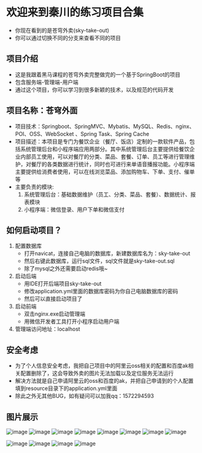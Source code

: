 # 欢迎来到秦川的练习项目合集

- 你现在看到的是苍穹外卖(sky-take-out)
- 你可以通过切换不同的分支来查看不同的项目

## 项目介绍
- 这是我跟着黑马课程的苍穹外卖完整做完的一个基于SpringBoot的项目
- 包含服务端-管理端-用户端
- 通过这个项目，你可以学习到很多新颖的技术，以及规范的代码开发

## 项目名称：苍穹外面
- 项目技术：Springboot、SpringMVC、Mybatis、MySQL、Redis、nginx、POI、OSS、WebSocket 、Spring Task、Spring Cache
- 项目描述：本项目是专门为餐饮企业（餐厅、饭店）定制的一款软件产品，包括系统管理后台和小程序端应用两部分。其中系统管理后台主要提供给餐饮企业内部员工使用，可以对餐厅的分类、菜品、套餐、订单、员工等进行管理维护，对餐厅的各类数据进行统计，同时也可进行来单语音播报功能。小程序端主要提供给消费者使用，可以在线浏览菜品、添加购物车、下单、支付、催单等
- 主要负责的模块:
  1.	系统管理后台：基础数据维护（员工、分类、菜品、套餐）、数据统计、报表模块
  2.	小程序端：微信登录、用户下单和微信支付


## 如何启动项目？
1. 配置数据库
   - 打开navicat，连接自己电脑的数据库，新建数据库名为：sky-take-out
   - 然后右键此数据库，运行sql文件，sql文件就是sky-take-out.sql
   - 除了mysql之外还需要启动redis哦~
2. 启动后端
   - 用IDE打开后端项目sky-take-out
   - 修改application.yml里面的数据库密码为你自己电脑数据库的密码
   - 然后可以直接启动项目了
3. 启动前端
   - 双击nginx.exe启动管理端
   - 用微信开发者工具打开小程序启动用户端
4. 管理端访问地址：localhost
  
## 安全考虑
- 为了个人信息安全考虑，我把自己项目中的阿里云oss相关的配置和百度ak相关配置删除了，这会导致外卖的图片无法加载以及定位服务无法运行
- 解决方法就是自己申请阿里云的oss和百度的ak，并把自己申请到的个人配置填到resource目录下的application.yml里面
- 除此之外无其他BUG，如有疑问可以加我qq：1572294593

## 图片展示
![image](https://github.com/Qinchuan008/SpringBootDemo/assets/87808576/7de40881-005c-4c58-9812-8e4a460fa493)
![image](https://github.com/Qinchuan008/SpringBootDemo/assets/87808576/f98b6e99-1f9b-4046-9adb-c09ddaff8495)
![image](https://github.com/Qinchuan008/SpringBootDemo/assets/87808576/0a913aff-4bf2-4ad0-8923-0a8afb8b7979)
![image](https://github.com/Qinchuan008/SpringBootDemo/assets/87808576/bb28225a-47ee-49cf-9994-00af554a6aa5)
![image](https://github.com/Qinchuan008/SpringBootDemo/assets/87808576/2449e279-51fa-42e9-99cd-d10bcc5ca20c)
![image](https://github.com/Qinchuan008/SpringBootDemo/assets/87808576/7b093ae3-7b75-422b-8f90-00b93f840fd1)
![image](https://github.com/Qinchuan008/SpringBootDemo/assets/87808576/ea2bb04e-b62a-4c6b-a567-9b2f9af4e55b)
![image](https://github.com/Qinchuan008/SpringBootDemo/assets/87808576/a481684c-467a-496f-b119-c96f17a90435)

![image](https://github.com/Qinchuan008/SpringBootDemo/assets/87808576/31cd3852-5a13-4754-aa88-057d220fa6bc)
![image](https://github.com/Qinchuan008/SpringBootDemo/assets/87808576/3fb4d463-b7fa-4919-9ea5-350401324db4)
![image](https://github.com/Qinchuan008/SpringBootDemo/assets/87808576/5dd8cd71-490e-4134-87cf-3d81b1d275fc)
![image](https://github.com/Qinchuan008/SpringBootDemo/assets/87808576/3ec3b3c3-f51b-4283-af6e-b45fe7f05cc4)

